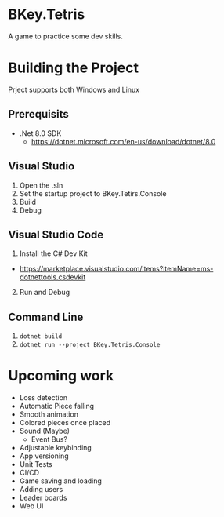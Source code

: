 # BKey.Tetris
A game to practice some dev skills.

# Building the Project

Prject supports both Windows and Linux

## Prerequisits

- .Net 8.0 SDK
  - https://dotnet.microsoft.com/en-us/download/dotnet/8.0

## Visual Studio

1. Open the .sln
2. Set the startup project to BKey.Tetirs.Console
3. Build
4. Debug

## Visual Studio Code

1. Install the C# Dev Kit
  - https://marketplace.visualstudio.com/items?itemName=ms-dotnettools.csdevkit
2. Run and Debug

## Command Line

1. `dotnet build`
2. `dotnet run --project BKey.Tetris.Console`

# Upcoming work
- Loss detection
- Automatic Piece falling
- Smooth animation
- Colored pieces once placed
- Sound (Maybe)
  - Event Bus?
- Adjustable keybinding
- App versioning
- Unit Tests
- CI/CD
- Game saving and loading
- Adding users
- Leader boards
- Web UI